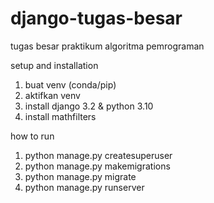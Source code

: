 # django-tugas-besar

tugas besar praktikum algoritma pemrograman

setup and installation
1. buat venv (conda/pip)
2. aktifkan venv
3. install django 3.2 & python 3.10
4. install mathfilters

how to run
1. python manage.py createsuperuser
2. python manage.py makemigrations
3. python manage.py migrate
4. python manage.py runserver
